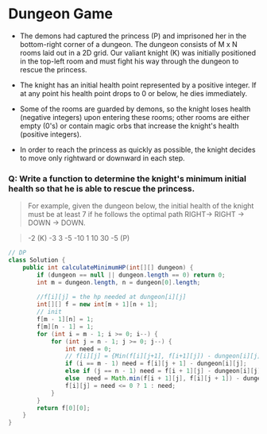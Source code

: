 # Dungeon Game

- The demons had captured the princess (P) and imprisoned her in the bottom-right corner of a dungeon. The dungeon consists of M x N rooms laid out in a 2D grid. Our valiant knight (K) was initially positioned in the top-left room and must fight his way through the dungeon to rescue the princess.

- The knight has an initial health point represented by a positive integer. If at any point his health point drops to 0 or below, he dies immediately.

- Some of the rooms are guarded by demons, so the knight loses health (negative integers) upon entering these rooms; other rooms are either empty (0's) or contain magic orbs that increase the knight's health (positive integers).

- In order to reach the princess as quickly as possible, the knight decides to move only rightward or downward in each step.

 

### Q: Write a function to determine the knight's minimum initial health so that he is able to rescue the princess.

>For example, given the dungeon below, the initial health of the knight must be at least 7 if he follows the optimal path RIGHT-> RIGHT -> DOWN -> DOWN.

>-2 (K)	-3	    3
>-5	    -10	    1
>10	    30	    -5 (P)
 
```java
// DP
class Solution {
    public int calculateMinimumHP(int[][] dungeon) {
        if (dungeon == null || dungeon.length == 0) return 0;
        int m = dungeon.length, n = dungeon[0].length;
        
        //f[i][j] = the hp needed at dungeon[i][j]
        int[][] f = new int[m + 1][n + 1];
        // init
        f[m - 1][n] = 1;
        f[m][n - 1] = 1;
        for (int i = m - 1; i >= 0; i--) {
            for (int j = n - 1; j >= 0; j--) {
                int need = 0; 
                // f[i][j] = {Min(f[i][j+1], f[i+1][j]) - dungeon[i][j]}
                if (i == m - 1) need = f[i][j + 1] - dungeon[i][j];
                else if (j == n - 1) need = f[i + 1][j] - dungeon[i][j];
                else  need = Math.min(f[i + 1][j], f[i][j + 1]) - dungeon[i][j];
                f[i][j] = need <= 0 ? 1 : need;
            }
        }
        return f[0][0];
    }
}
```